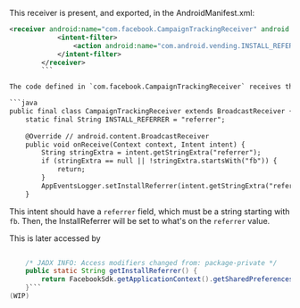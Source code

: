 

This receiver is present, and exported, in the AndroidManifest.xml:
```xml
<receiver android:name="com.facebook.CampaignTrackingReceiver" android:permission="android.permission.INSTALL_PACKAGES" android:exported="true">  
            <intent-filter>  
                <action android:name="com.android.vending.INSTALL_REFERRER"/>  
            </intent-filter>  
        </receiver>
        ```

The code defined in `com.facebook.CampaignTrackingReceiver` receives the `"com.android.vending.INSTALL_REFERRER"` intent.

```java
public final class CampaignTrackingReceiver extends BroadcastReceiver {  
    static final String INSTALL_REFERRER = "referrer";  
  
    @Override // android.content.BroadcastReceiver  
    public void onReceive(Context context, Intent intent) {  
        String stringExtra = intent.getStringExtra("referrer");  
        if (stringExtra == null || !stringExtra.startsWith("fb")) {  
            return;  
        }  
        AppEventsLogger.setInstallReferrer(intent.getStringExtra("referrer"));  
    }
```

This intent should have a `referrer` field, which must be a string starting with `fb`.
Then, the InstallReferrer will be set to what's on the `referrer`  value.

This is later accessed by 
```java
  
    /* JADX INFO: Access modifiers changed from: package-private */  
    public static String getInstallReferrer() {  
        return FacebookSdk.getApplicationContext().getSharedPreferences("com.facebook.sdk.appEventPreferences", 0).getString("install_referrer", null);  
    }```
(WIP)